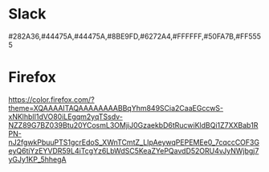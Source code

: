 # Slack
#282A36,#44475A,#44475A,#8BE9FD,#6272A4,#FFFFFF,#50FA7B,#FF5555

# Firefox
https://color.firefox.com/?theme=XQAAAAITAQAAAAAAAABBqYhm849SCia2CaaEGccwS-xNKlhblI1dVO80iLEgqm2yqTSsdv-NZZ89G7BZ039Btu20YCosmL3OMjiJ0GzaekbD6tRucwiKldBQi1Z7XXBab1RPN-nJ2fgwkPbuuPTS1gcrEdoS_XWnTCmtZ_LIpAeywqPEPEMEe0_7cqccCOF3GeyQ6tiYzEYVDR59L4iTcgYz6LbWdSC5KeaZYePQavdD52ORU4vJyNWjbgj7yGJy1KP_5hhegA
